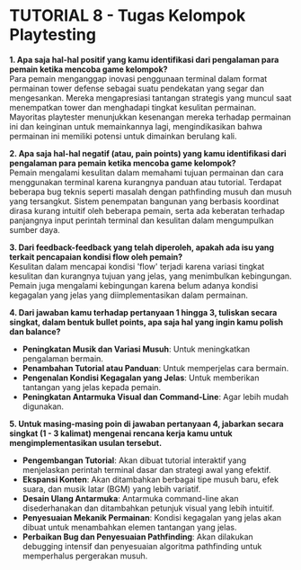 # TUTORIAL 8 - Tugas Kelompok Playtesting

**1. Apa saja hal-hal positif yang kamu identifikasi dari pengalaman para pemain ketika mencoba game kelompok?** <br>
Para pemain menganggap inovasi penggunaan terminal dalam format permainan tower defense sebagai suatu pendekatan yang segar dan mengesankan. Mereka mengapresiasi tantangan strategis yang muncul saat menempatkan tower dan menghadapi tingkat kesulitan permainan. Mayoritas playtester menunjukkan kesenangan mereka terhadap permainan ini dan keinginan untuk memainkannya lagi, mengindikasikan bahwa permainan ini memiliki potensi untuk dimainkan berulang kali.

**2. Apa saja hal-hal negatif (atau, pain points) yang kamu identifikasi dari pengalaman para pemain ketika mencoba game kelompok?** <br>
Pemain mengalami kesulitan dalam memahami tujuan permainan dan cara menggunakan terminal karena kurangnya panduan atau tutorial. Terdapat beberapa bug teknis seperti masalah dengan pathfinding musuh dan musuh yang tersangkut. Sistem penempatan bangunan yang berbasis koordinat dirasa kurang intuitif oleh beberapa pemain, serta ada keberatan terhadap panjangnya input perintah terminal dan kesulitan dalam mengumpulkan sumber daya.

**3. Dari feedback-feedback yang telah diperoleh, apakah ada isu yang terkait pencapaian kondisi flow oleh pemain?** <br>
Kesulitan dalam mencapai kondisi 'flow' terjadi karena variasi tingkat kesulitan dan kurangnya tujuan yang jelas, yang menimbulkan kebingungan. Pemain juga mengalami kebingungan karena belum adanya kondisi kegagalan yang jelas yang diimplementasikan dalam permainan.

**4. Dari jawaban kamu terhadap pertanyaan 1 hingga 3, tuliskan secara singkat, dalam bentuk bullet points, apa saja hal yang ingin kamu polish dan balance?** <br>
- **Peningkatan Musik dan Variasi Musuh**: Untuk meningkatkan pengalaman bermain.
- **Penambahan Tutorial atau Panduan**: Untuk memperjelas cara bermain.
- **Pengenalan Kondisi Kegagalan yang Jelas**: Untuk memberikan tantangan yang jelas kepada pemain.
- **Peningkatan Antarmuka Visual dan Command-Line**: Agar lebih mudah digunakan.

**5. Untuk masing-masing poin di jawaban pertanyaan 4, jabarkan secara singkat (1 - 3 kalimat) mengenai rencana kerja kamu untuk mengimplementasikan usulan tersebut.** <br>
- **Pengembangan Tutorial**: Akan dibuat tutorial interaktif yang menjelaskan perintah terminal dasar dan strategi awal yang efektif.
- **Ekspansi Konten**: Akan ditambahkan berbagai tipe musuh baru, efek suara, dan musik latar (BGM) yang lebih variatif.
- **Desain Ulang Antarmuka**: Antarmuka command-line akan disederhanakan dan ditambahkan petunjuk visual yang lebih intuitif.
- **Penyesuaian Mekanik Permainan**: Kondisi kegagalan yang jelas akan dibuat untuk menambahkan elemen tantangan yang jelas.
- **Perbaikan Bug dan Penyesuaian Pathfinding**: Akan dilakukan debugging intensif dan penyesuaian algoritma pathfinding untuk memperhalus pergerakan musuh.

